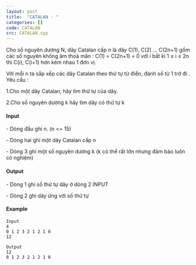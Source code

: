 ```yaml
---
layout: post
title:  "CATALAN - "
categories: []
code: CATALAN
src: CATALAN.cpp
---
```




  


Cho số nguyên dương N, dãy Catalan cấp n là dãy C(1), C(2) … C(2n+1) gồm các số nguyên không âm thoả mãn : C(1) = C(2n+1) = 0 với i bất kì 1 ≤ i ≤ 2n thì C(i), C(i+1) hơn kém nhau 1 đơn vị.

Với mỗi n ta sắp xếp các dãy Catalan theo thứ tự từ điển, đánh số từ 1 trở đi . Yêu cầu :

1.Cho một dãy Catalan, hãy tìm thứ tự của dãy.

2.Cho số nguyên dương k hãy tìm dãy có thứ tự k

#### Input

\- Dòng đầu ghi n. (n <= 15)

\- Dòng hai ghi một dãy Catalan cấp n

\- Dòng 3 ghi một số nguyên dương k (k có thể rất lớn nhưng đảm bảo luôn có nghiệm)

#### Output

\- Dòng 1 ghi số thứ tự dãy ở dòng 2 INPUT

\- Dòng 2 ghi dãy ứng với số thứ tự

#### Example

```
Input
4
0 1 2 3 2 1 2 1 0
12

Output
12
0 1 2 3 2 1 2 1 0


	


```

<!--more-->

